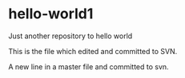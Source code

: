 # hello-world1
Just another repository to hello world


This is the file which edited and committed to SVN.



A new line in a master file and committed to svn.

